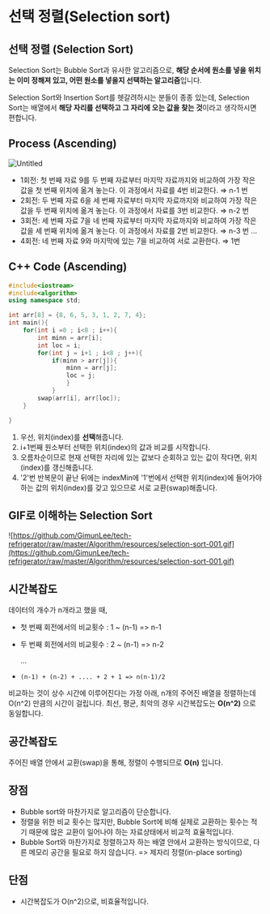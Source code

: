 # 선택 정렬(Selection sort)

## **선택 정렬 (Selection Sort)**

Selection Sort는 Bubble Sort과 유사한 알고리즘으로, **해당 순서에 원소를 넣을 위치는 이미 정해져 있고, 어떤 원소를 넣을지 선택하는 알고리즘**입니다.

Selection Sort와 Insertion Sort를 헷갈려하시는 분들이 종종 있는데, Selection Sort는 배열에서 **해당 자리를 선택하고 그 자리에 오는 값을 찾는 것**이라고 생각하시면 편합니다.

## **Process (Ascending)**

![Untitled](https://s3-us-west-2.amazonaws.com/secure.notion-static.com/d72cbb49-2f28-4c21-84b9-8b5e87d90565/Untitled.png)

- 1회전:
첫 번째 자료 9를 두 번째 자료부터 마지막 자료까지와 비교하여 가장 작은 값을 첫 번째 위치에 옮겨 놓는다. 이 과정에서 자료를 4번 비교한다. ⇒ n-1 번
- 2회전:
두 번째 자료 6을 세 번째 자료부터 마지막 자료까지와 비교하여 가장 작은 값을 두 번째 위치에 옮겨 놓는다. 이 과정에서 자료를 3번 비교한다. ⇒ n-2 번
- 3회전:
세 번째 자료 7을 네 번째 자료부터 마지막 자료까지와 비교하여 가장 작은 값을 세 번째 위치에 옮겨 놓는다. 이 과정에서 자료를 2번 비교한다. ⇒ n-3 번 ...
- 4회전:
네 번째 자료 9와 마지막에 있는 7을 비교하여 서로 교환한다. ⇒ 1번

## C++ **Code (Ascending)**

```cpp
#include<iostream>
#include<algorithm>
using namespace std;

int arr[8] = {8, 6, 5, 3, 1, 2, 7, 4};
int main(){
	for(int i =0 ; i<8 ; i++){
		int minn = arr[i];
		int loc = i;
		for(int j = i+1 ; i<8 ; j++){
			if(minn > arr[j]){
				minn = arr[j];
				loc = j;
				}
			}
		swap(arr[i], arr[loc]);
	}

}
```

1. 우선, 위치(index)를 **선택**해줍니다.
2. i+1번째 원소부터 선택한 위치(index)의 값과 비교를 시작합니다.
3. 오름차순이므로 현재 선택한 자리에 있는 값보다 순회하고 있는 값이 작다면, 위치(index)를 갱신해줍니다.
4. '2'번 반복문이 끝난 뒤에는 indexMin에 '1'번에서 선택한 위치(index)에 들어가야하는 값의 위치(index)를 갖고 있으므로 서로 교환(swap)해줍니다.

## **GIF로 이해하는 Selection Sort**

![https://github.com/GimunLee/tech-refrigerator/raw/master/Algorithm/resources/selection-sort-001.gif](https://github.com/GimunLee/tech-refrigerator/raw/master/Algorithm/resources/selection-sort-001.gif)

## **시간복잡도**

데이터의 개수가 n개라고 했을 때,

- 첫 번째 회전에서의 비교횟수 : 1 ~ (n-1) => n-1
- 두 번째 회전에서의 비교횟수 : 2 ~ (n-1) => n-2
    
    ...
    
- `(n-1) + (n-2) + .... + 2 + 1 => n(n-1)/2`

비교하는 것이 상수 시간에 이루어진다는 가정 아래, n개의 주어진 배열을 정렬하는데 O(n^2) 만큼의 시간이 걸립니다. 최선, 평균, 최악의 경우 시간복잡도는 **O(n^2)** 으로 동일합니다.

## **공간복잡도**

주어진 배열 안에서 교환(swap)을 통해, 정렬이 수행되므로 **O(n)** 입니다.

## **장점**

- Bubble sort와 마찬가지로 알고리즘이 단순합니다.
- 정렬을 위한 비교 횟수는 많지만, Bubble Sort에 비해 실제로 교환하는 횟수는 적기 때문에 많은 교환이 일어나야 하는 자료상태에서 비교적 효율적입니다.
- Bubble Sort와 마찬가지로 정렬하고자 하는 배열 안에서 교환하는 방식이므로, 다른 메모리 공간을 필요로 하지 않습니다. => 제자리 정렬(in-place sorting)

## **단점**

- 시간복잡도가 O(n^2)으로, 비효율적입니다.
